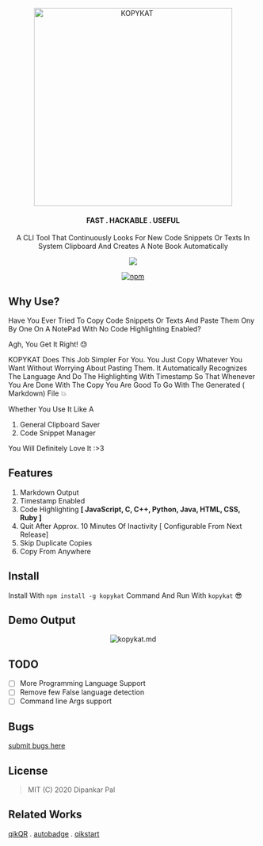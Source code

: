 <div align="center">
<p align="center"><a href="https://github.com/deep5050/kopykat"><img src="https://i.imgur.com/nqUWz5Y.jpg" title="KOPYKAT" height=400px width=400px align="center" /></a></p>

<p align="center"><h4 align="center"> FAST . HACKABLE . USEFUL </h4></p>
<p align="center"> A CLI Tool That Continuously Looks For New Code Snippets Or Texts In System Clipboard And Creates A Note Book Automatically</p>
<p align="center"><a href="https://github.com/deep5050/kopykat/actions?query=workflow%3Anpm-publish"><img src="https://img.shields.io/github/workflow/status/deep5050/kopykat/npm-publish?label=npm-publish&logo=github&style=for-the-badge"></a></p>

<p align="center"><a href="https://www.npmjs.com/package/kopykat"><img alt="npm" src="https://img.shields.io/npm/dt/kopykat?color=red&label=INSTALL&logo=npm&style=for-the-badge"></a></p>
</div>

## Why Use?
Have You Ever Tried To Copy Code Snippets Or Texts And Paste Them Ony By One On A NotePad With No Code Highlighting Enabled?

Agh, You Get It Right!  :sweat:

KOPYKAT Does This Job Simpler For You. You Just Copy Whatever You Want Without Worrying About Pasting Them. It Automatically Recognizes The Language And Do The Highlighting With Timestamp So That Whenever You Are Done With The Copy You Are Good To Go With The Generated ( Markdown) File  :boom:

Whether You Use It Like A
1. General Clipboard Saver
2. Code Snippet Manager

You Will Definitely Love It :>3

## Features
1. Markdown Output
2. Timestamp Enabled
3. Code Highlighting **[ JavaScript, C, C++, Python, Java, HTML, CSS, Ruby ]**
4. Quit After Approx. 10 Minutes Of Inactivity [ Configurable From Next Release]
5. Skip Duplicate Copies
6. Copy From Anywhere 

## Install
Install With `npm install -g kopykat` Command And Run With `kopykat` :sunglasses:

## Demo Output

<div align="center">
<p align="center"><img src="https://i.imgur.com/ad8GXmt.jpg" title="kopykat.md" align="center"/></p>
</div>

## TODO
- [ ] More Programming Language Support
- [ ] Remove few False language detection 
- [ ] Command line Args support

## Bugs
[submit bugs here](https://github.com/deep5050/kopykat/issues)

## License
> MIT (C) 2020 Dipankar Pal


## Related Works

[qikQR](https://github.com/deep5050/qikQR) . [autobadge](https://github.com/deep5050/autobadge) . [qikstart](https://github.com/deep5050/qikstart)
